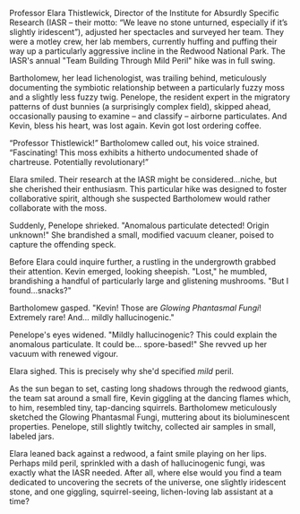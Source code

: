 Professor Elara Thistlewick, Director of the Institute for Absurdly Specific Research (IASR – their motto: “We leave no stone unturned, especially if it’s slightly iridescent”), adjusted her spectacles and surveyed her team. They were a motley crew, her lab members, currently huffing and puffing their way up a particularly aggressive incline in the Redwood National Park.  The IASR's annual "Team Building Through Mild Peril" hike was in full swing.

Bartholomew, her lead lichenologist, was trailing behind, meticulously documenting the symbiotic relationship between a particularly fuzzy moss and a slightly less fuzzy twig.  Penelope, the resident expert in the migratory patterns of dust bunnies (a surprisingly complex field), skipped ahead, occasionally pausing to examine – and classify – airborne particulates.  And Kevin, bless his heart, was lost again. Kevin got lost ordering coffee.

“Professor Thistlewick!” Bartholomew called out, his voice strained.  “Fascinating! This moss exhibits a hitherto undocumented shade of chartreuse.  Potentially revolutionary!”

Elara smiled.  Their research at the IASR might be considered…niche, but she cherished their enthusiasm. This particular hike was designed to foster collaborative spirit, although she suspected Bartholomew would rather collaborate with the moss.

Suddenly, Penelope shrieked. "Anomalous particulate detected! Origin unknown!" She brandished a small, modified vacuum cleaner, poised to capture the offending speck.

Before Elara could inquire further, a rustling in the undergrowth grabbed their attention. Kevin emerged, looking sheepish. "Lost," he mumbled, brandishing a handful of particularly large and glistening mushrooms. "But I found…snacks?"

Bartholomew gasped. "Kevin! Those are *Glowing Phantasmal Fungi*! Extremely rare! And… mildly hallucinogenic."

Penelope's eyes widened.  "Mildly hallucinogenic?  This could explain the anomalous particulate.  It could be… spore-based!"  She revved up her vacuum with renewed vigour.

Elara sighed. This is precisely why she'd specified *mild* peril.

As the sun began to set, casting long shadows through the redwood giants, the team sat around a small fire, Kevin giggling at the dancing flames which, to him, resembled tiny, tap-dancing squirrels. Bartholomew meticulously sketched the Glowing Phantasmal Fungi, muttering about its bioluminescent properties. Penelope, still slightly twitchy, collected air samples in small, labeled jars.

Elara leaned back against a redwood, a faint smile playing on her lips.  Perhaps mild peril, sprinkled with a dash of hallucinogenic fungi, was exactly what the IASR needed.  After all, where else would you find a team dedicated to uncovering the secrets of the universe, one slightly iridescent stone, and one giggling, squirrel-seeing, lichen-loving lab assistant at a time?
